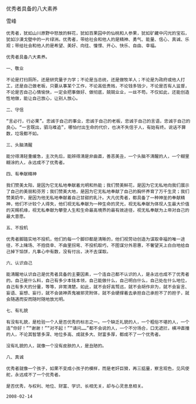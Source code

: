 优秀者具备的八大素养

雪峰


    优秀者，犹如山川原野中怒放的鲜花，犹如百果园中的仙桃和人参果，犹如矿藏中闪光的宝石，犹如沙漠戈壁中的一片绿洲。优秀者，带给社会和他人的是精神、勇气、能量、信心、真诚、乐观；带给社会和他人的是希望、美好、向往、憧憬、开心、快乐、自由、幸福。

    优秀者具备八大素养。

    一、敬业

    不论是打扫厕所，还是研究量子力学；不论是当总统，还是做牧羊人；不论是为政府或他人打工，还是自己做老板，只要从事某个工作，不论高低贵贱，不论钱多钱少，不论是否有人监督，不论是否自己心情愉快，一定会把事做好、做彻底，兢兢业业，一丝不苟。不仅如此，还能创造性地做，能让自己放心，让别人放心。

    二、守信

    “言必行，行必果”。忠诚于自己的事业，忠诚于自己的老板，忠诚于自己的言语，忠诚于自己的良心。“一言既出，驷马难追”，哪怕付出生命的代价，也决不失信于人，有始有终。说话不算数，垃圾都不如。

    三、头脑清醒

    能分得清轻重缓急，主次先后，能辨得清是非曲直，善恶美丑，一个头脑不清醒的人，一个糊里糊涂的人，永远成不了优秀者。

    四、有奉献精神

    我们赞美太阳，是因为它无私地奉献着光明和热能；我们赞美鲜花，是因为它无私地向我们展示了自己的美丽和芬芳；我们赞美大地，是因为它无私地奉献了自己的胸怀养育了万千生灵；我们赞美奶牛，是因为他无私地奉献着自己甘甜的乳汁。大凡优秀者，都具备了一种神圣的奉献精神，他们不计较个人得失，他们视无私奉献为一种生命的灵光，视无私奉献为体现人生最大价值的天赐机缘，视无私奉献为攀登人生和生命最高境界的最有效途径，视无私奉献为上帝对自己的最大意愿。

    五、不投机

    优秀者脚踏实地不投机，他们的每一个脚印都是清晰的，他们视劳动创造为谋取幸福的唯一途径，不上赌场、不抱侥幸、不曲里拐弯、不投机取巧，不图谋分外恩惠，不奢望天上白白地给自己掉下馅饼，凡事心中有数，没有付出，决不去谋取。

    六、认识自己

    能清醒地认识自己是优秀者具备的主要因素，一个连自己都不认识的人，是永远也成不了优秀者的。自己是什么料，自己有多少本钱本领，自己能做什么，自己明白什么，自己处在什么地位，自己有多大的分量，等等，非常清楚。如此，就不会好高骛远，就不会胡作非为，就不会妄言、妄语、妄想、妄行，就不会装神弄鬼被邪灵附体，就不会硬撑着去承担自己承担不了的担子，就会随遇而安而随时随地放光明。

    七、有礼貌

    有没有礼貌，是检验一个人是否优秀的标志之一。一个缺乏礼貌的人，一个粗俗不堪的人，一个连“你好！”“谢谢！”“对不起！”“请问……”都不会说的人，一个不分场合，口无遮拦，横冲直撞的人，不论其智慧多深、地位多高、成就多大、财富多厚，都成不了一个优秀者。

    没有礼貌的人，就像一个没有皮肤的人，是丑陋的。

    八、真诚

    优秀者就像一个孩子，如果不变成小孩子的模样，而是老奸巨猾，再三掂量，察言观色，见风使舵，永远成不了一个优秀者。

    是否优秀，与权利、地位、财富、学识、长相无关，却与心灵息息相关。

    2008-02-14



